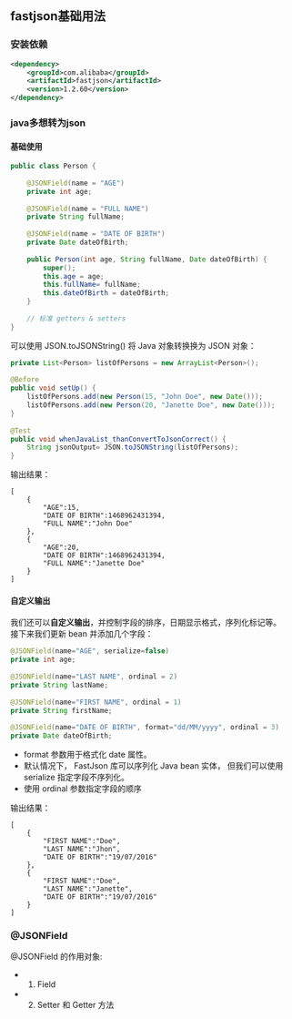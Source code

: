 ## fastjson基础用法

### 安装依赖
```xml
<dependency>
    <groupId>com.alibaba</groupId>
    <artifactId>fastjson</artifactId>
    <version>1.2.60</version>
</dependency>
```


### java多想转为json

#### 基础使用
```java
public class Person {
     
    @JSONField(name = "AGE")
    private int age;
 
    @JSONField(name = "FULL NAME")
    private String fullName;
 
    @JSONField(name = "DATE OF BIRTH")
    private Date dateOfBirth;
 
    public Person(int age, String fullName, Date dateOfBirth) {
        super();
        this.age = age;
        this.fullName= fullName;
        this.dateOfBirth = dateOfBirth;
    }
 
    // 标准 getters & setters
}
```

可以使用 JSON.toJSONString() 将 Java 对象转换换为 JSON 对象：                     
```java
private List<Person> listOfPersons = new ArrayList<Person>();
 
@Before
public void setUp() {
    listOfPersons.add(new Person(15, "John Doe", new Date()));
    listOfPersons.add(new Person(20, "Janette Doe", new Date()));
}
 
@Test
public void whenJavaList_thanConvertToJsonCorrect() {
    String jsonOutput= JSON.toJSONString(listOfPersons);
}
```
输出结果：                   
```
[  
    {  
        "AGE":15,
        "DATE OF BIRTH":1468962431394,
        "FULL NAME":"John Doe"
    },
    {  
        "AGE":20,
        "DATE OF BIRTH":1468962431394,
        "FULL NAME":"Janette Doe"
    }
]
```

#### 自定义输出
我们还可以**自定义输出**，并控制字段的排序，日期显示格式，序列化标记等。                                      
接下来我们更新 bean 并添加几个字段：                                   
```java
@JSONField(name="AGE", serialize=false)
private int age;
 
@JSONField(name="LAST NAME", ordinal = 2)
private String lastName;
 
@JSONField(name="FIRST NAME", ordinal = 1)
private String firstName;
 
@JSONField(name="DATE OF BIRTH", format="dd/MM/yyyy", ordinal = 3)
private Date dateOfBirth;
```
- format 参数用于格式化 date 属性。
- 默认情况下， FastJson 库可以序列化 Java bean 实体， 但我们可以使用 serialize 指定字段不序列化。
- 使用 ordinal 参数指定字段的顺序

输出结果：                           
```
[
    {
        "FIRST NAME":"Doe",
        "LAST NAME":"Jhon",
        "DATE OF BIRTH":"19/07/2016"
    },
    {
        "FIRST NAME":"Doe",
        "LAST NAME":"Janette",
        "DATE OF BIRTH":"19/07/2016"
    }
]
```

### @JSONField
@JSONField 的作用对象:                       
- 1. Field                          
- 2. Setter 和 Getter 方法                                 




